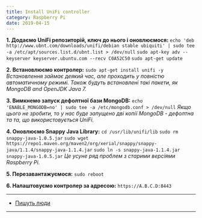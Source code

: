 ```yaml
---
title: Install UniFi controller
category: Raspberry Pi
date: 2019-04-15
---
```


**1. Додаємо UniFi репозиторій, ключ до нього і оновлюємося:**
`echo 'deb http://www.ubnt.com/downloads/unifi/debian stable ubiquiti' | sudo tee -a /etc/apt/sources.list.d/ubnt.list > /dev/null`
`sudo apt-key adv --keyserver keyserver.ubuntu.com --recv C0A52C50`
`sudo apt-get update`

**2. Встановлюємо контролер:**
`sudo apt-get install unifi -y`
_Встановлення займає деякий час, але проходить у повністю автоматичному режимі.
Також будуть встановлені такі пакети, як MongoDB and OpenJDK Java 7._

**3. Вимкнемо запуск дефолтної бази MongoDB:**
`echo 'ENABLE_MONGODB=no' | sudo tee -a /etc/mongodb.conf > /dev/null`
_Якщо цього не зробити, то у нас буде запущено дві копії MongoDB - дефолтна та та, що використовується UniFi._

**4. Оновлюємо Snappy Java Library:**
`cd /usr/lib/unifi/lib`
`sudo rm snappy-java-1.0.5.jar`
`sudo wget https://repo1.maven.org/maven2/org/xerial/snappy/snappy-java/1.1.4/snappy-java-1.1.4.jar`
`sudo ln -s snappy-java-1.1.4.jar snappy-java-1.0.5.jar`
_Це усуне ряд проблем з старими версіями Raspberry Pi._

**5. Перезавантажуємося:**
`sudo reboot`

**6. Налаштовуємо контролер за адресою:**
`https://A.B.C.D:8443`

-----

* <a href="http://www.lowefamily.com.au/2016/06/02/installing-ubiquiti-unifi-controller-5-on-raspberry-pi/3/">Пишуть люди</a>

-----